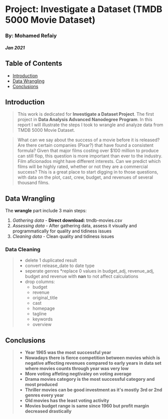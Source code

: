 # Project: Investigate a Dataset (TMDB 5000 Movie Dataset)

### By: Mohamed Refaiy

##### Jan 2021

## Table of Contents
<ul>
<li><a href="#intro">Introduction</a></li>
<li><a href="#wrangling">Data Wrangling</a></li>
<li><a href="#conclusions">Conclusions</a></li>
</ul>
<a id='intro'></a>

## Introduction  

> This work is dedicated for **Investigate a Dataset Project**. The first project in **Data Analysis Advanced Nanodegree Program**. In this report I will illustrate the steps I took to wrangle and analyze data from TMDB 5000 Movie Dataset.

> What can we say about the success of a movie before it is released? Are there certain companies (Pixar?) that have found a consistent formula? Given that major films costing over &#36;100 million to produce can still flop, this question is more important than ever to the industry. Film aficionados might have different interests. Can we predict which films will be highly rated, whether or not they are a commercial success?
This is a great place to start digging in to those questions, with data on the plot, cast, crew, budget, and revenues of several thousand films.

<a id='wrangling'></a>
## Data Wrangling
The **wrangle** part include 3 main steps: 
1. *Gathering data* - **Direct download:** tmdb-movies.csv
2. *Assessing data* - After gathering data, assess it visually and programmatically for quality and tidiness issues
3. *Cleaning data* - Clean quality and tidiness issues

### Data Cleaning 

> * delete 1 duplicated result 
> * convert release_date to date type
> * seperate genres 
> *replace 0 values in budget_adj, revenue_adj, budget and revenue with **nan** to not affect calculations 
>* drop columns: 
>    * budget 
>    * revenue
>    * original_title 
>    * cast
>    * homepage
>    * tagline
>    * keywords
>    * overview


<a id='conclusions'></a>
## Conclusions


> * **Year 1965 was the most successful year**
> * **Nowadays there is fierce competition between movies which is negative affecting revenues compared to early years in data set where movies counts through year was very low**
> * **More voting affeting negtivaley on voting average** 
> * **Drama movies category is the most successful category and most produced**
> * **Thriller movies can be good investment as it's mostly 3rd or 2nd genres every year** 
> * **Old movies has the least voting activity**
> * **Movies budget range is same since 1960 but profit margin decreased drastically** 
